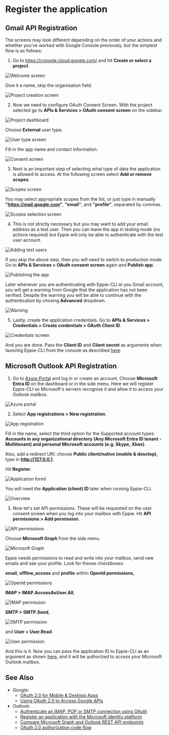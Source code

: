 # Register the application

## Gmail API Registration

The screens may look different depending on the order of your actions and whether you've worked with Google Console previously, but the simplest flow is as follows:

1. Go to https://console.cloud.google.com/ and hit **Create or select a project**.

![Welcome screen](images/gmail/gmail1.png)

Give it a name, skip the organisation field.

![Project creation screen](images/gmail/gmail2.png)

2. Now we need to configure OAuth Consent Screen. With the project selected go to **APIs & Services > OAuth consent screen** on the sidebar.

![Project dashboard](images/gmail/gmail3.png)

Choose **External** user type.

![User type screen](images/gmail/gmail4.png)

Fill in the app name and contact information.

![Consent screen](images/gmail/gmail5.png)

3. Next is an important step of selecting what type of data the application is allowed to access. At the following screen select **Add or remove scopes**.

![Scopes screen](images/gmail/gmail6.png)

You may select appropriate scopes from the list, or just type in manually **"https://mail.google.com"**, **"email"**, and **"profile"**, separated by commas.

![Scopes selection screen](images/gmail/gmail7.png)

4. This is not strictly necessary but you may want to add your email address as a test user. Then you can leave the app in testing mode (no actions required) but Eppie will only be able to authenticate with the test user account. 

![Adding test users](images/gmail/gmail8.png)

If you skip the above step, then you will need to switch to production mode. Go to **APIs & Services > OAuth consent screen** again and **Publish app**.

![Publishing the app](images/gmail/gmail9.png)

Later whenever you are authenticating with Eppie-CLI at you Gmail account, you will get a warning from Google that the application has not been verified. Despite the warning you will be able to continue with the authentication by chosing **Advanced** dropdown.

![Warning](images/gmail/gmail10.png)

5. Lastly, create the application credentials. Go to **APIs & Services > Credentials > Create credentials > OAuth Client ID**.

![Credentials screen](images/gmail/gmail11.png)

And you are done. Pass the **Client ID** and **Client secret** as arguments when launchig Eppie-CLI from the console as described [here](../README.md#launch).

## Microsoft Outlook API Registration

1. Go to [Azure Portal](https://portal.azure.com/) and log in or create an account. Choose **Microsoft Entra ID** on the dashboard or in the side menu. Here we will register Eppie-CLI so Microsoft's servers recognize it and allow it to access your Outlook mailbox.

![Azure portal](images/outlook/outlook1.png)

2. Select **App registrations > New registration**.

![App registration](images/outlook/outlook2.png)

Fill in the name, select the third option for the Supported account types: **Accounts in any organizational directory (Any Microsoft Entra ID tenant - Multitenant) and personal Microsoft accounts (e.g. Skype, Xbox)**.

Also, add a redirect URI: choose **Public client/native (mobile & desctop)**, type in **http://127.0.0.1**.

Hit **Register**.

![Application forml](images/outlook/outlook3.png)

You will need the **Application (client) ID** later when running Eppie-CLI.

![Overview](images/outlook/outlook4.png)

3. Now let's set API permissions. These will be requested on the user consent screen when you log into your mailbox with Eppie. Hit **API permissions > Add permission**.

![API permissions](images/outlook/outlook5.png)

Choose **Microsoft Graph** from the side menu.

![Microsoft Graph](images/outlook/outlook6.png)

Eppie needs permissions to read and write into your mailbox, send new emails and see your profile. Look for theses checkboxes:

**email**, **offline_access** and **profile** within **OpenId permissions**,

![OpenId permissions](images/outlook/outlook7.png)

**IMAP > IMAP.AccessAsUser.All**,

![IMAP permission](images/outlook/outlook8.png)

**SMTP > SMTP.Send**,

![SMTP permission](images/outlook/outlook9.png)

and **User > User.Read**

![User permission](images/outlook/outlook10.png)

And this is it. Now you can pass the application ID to Eppie-CLI as an argument as shown [here](https://github.com/Eppie-io/Eppie-CLI/blob/main/README.md#Launch), and it will be authorized to access your Microsoft Outlook mailbox.

## See Also

- Google:
  - [OAuth 2.0 for Mobile & Desktop Apps](https://developers.google.com/identity/protocols/oauth2/native-app)
  - [Using OAuth 2.0 to Access Google APIs](https://developers.google.com/identity/protocols/oauth2)
- Outlook:
  - [Authenticate an IMAP, POP or SMTP connection using OAuth](https://learn.microsoft.com/en-us/exchange/client-developer/legacy-protocols/how-to-authenticate-an-imap-pop-smtp-application-by-using-oauth)
  - [Register an application with the Microsoft identity platform](https://learn.microsoft.com/en-us/azure/active-directory/develop/quickstart-register-app)
  - [Compare Microsoft Graph and Outlook REST API endpoints](https://learn.microsoft.com/en-us/outlook/rest/compare-graph)
  - [OAuth 2.0 authorization code flow](https://learn.microsoft.com/en-us/azure/active-directory/develop/v2-oauth2-auth-code-flow)
